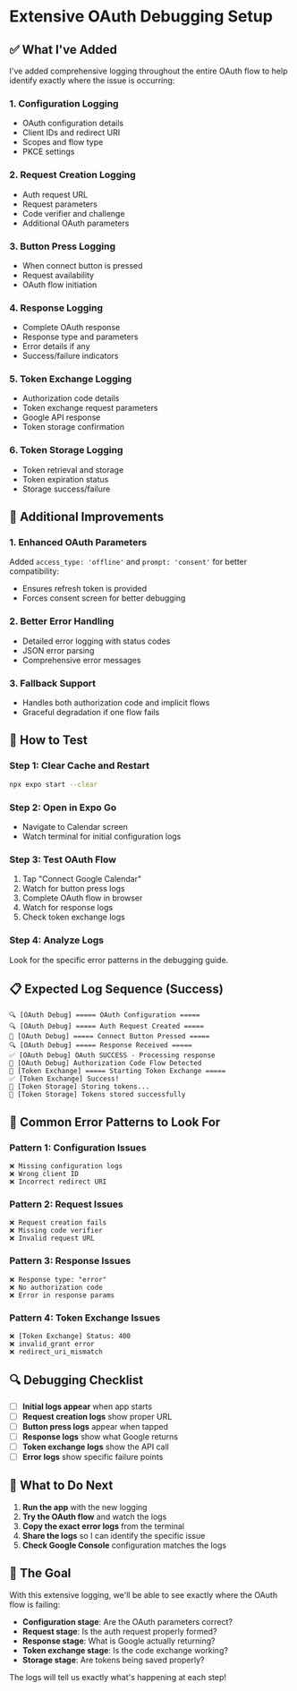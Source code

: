 # Extensive OAuth Debugging Setup

## ✅ What I've Added

I've added comprehensive logging throughout the entire OAuth flow to help identify exactly where the issue is occurring:

### 1. **Configuration Logging**
- OAuth configuration details
- Client IDs and redirect URI
- Scopes and flow type
- PKCE settings

### 2. **Request Creation Logging**
- Auth request URL
- Request parameters
- Code verifier and challenge
- Additional OAuth parameters

### 3. **Button Press Logging**
- When connect button is pressed
- Request availability
- OAuth flow initiation

### 4. **Response Logging**
- Complete OAuth response
- Response type and parameters
- Error details if any
- Success/failure indicators

### 5. **Token Exchange Logging**
- Authorization code details
- Token exchange request parameters
- Google API response
- Token storage confirmation

### 6. **Token Storage Logging**
- Token retrieval and storage
- Token expiration status
- Storage success/failure

## 🔧 Additional Improvements

### 1. **Enhanced OAuth Parameters**
Added `access_type: 'offline'` and `prompt: 'consent'` for better compatibility:
- Ensures refresh token is provided
- Forces consent screen for better debugging

### 2. **Better Error Handling**
- Detailed error logging with status codes
- JSON error parsing
- Comprehensive error messages

### 3. **Fallback Support**
- Handles both authorization code and implicit flows
- Graceful degradation if one flow fails

## 🚀 How to Test

### Step 1: Clear Cache and Restart
```bash
npx expo start --clear
```

### Step 2: Open in Expo Go
- Navigate to Calendar screen
- Watch terminal for initial configuration logs

### Step 3: Test OAuth Flow
1. Tap "Connect Google Calendar"
2. Watch for button press logs
3. Complete OAuth flow in browser
4. Watch for response logs
5. Check token exchange logs

### Step 4: Analyze Logs
Look for the specific error patterns in the debugging guide.

## 📋 Expected Log Sequence (Success)

```
🔍 [OAuth Debug] ===== OAuth Configuration =====
🔍 [OAuth Debug] ===== Auth Request Created =====
🚀 [OAuth Debug] ===== Connect Button Pressed =====
🔍 [OAuth Debug] ===== Response Received =====
✅ [OAuth Debug] OAuth SUCCESS - Processing response
🔑 [OAuth Debug] Authorization Code Flow Detected
🔄 [Token Exchange] ===== Starting Token Exchange =====
✅ [Token Exchange] Success!
💾 [Token Storage] Storing tokens...
💾 [Token Storage] Tokens stored successfully
```

## 🚨 Common Error Patterns to Look For

### Pattern 1: Configuration Issues
```
❌ Missing configuration logs
❌ Wrong client ID
❌ Incorrect redirect URI
```

### Pattern 2: Request Issues
```
❌ Request creation fails
❌ Missing code verifier
❌ Invalid request URL
```

### Pattern 3: Response Issues
```
❌ Response type: "error"
❌ No authorization code
❌ Error in response params
```

### Pattern 4: Token Exchange Issues
```
❌ [Token Exchange] Status: 400
❌ invalid_grant error
❌ redirect_uri_mismatch
```

## 🔍 Debugging Checklist

- [ ] **Initial logs appear** when app starts
- [ ] **Request creation logs** show proper URL
- [ ] **Button press logs** appear when tapped
- [ ] **Response logs** show what Google returns
- [ ] **Token exchange logs** show the API call
- [ ] **Error logs** show specific failure points

## 📱 What to Do Next

1. **Run the app** with the new logging
2. **Try the OAuth flow** and watch the logs
3. **Copy the exact error logs** from the terminal
4. **Share the logs** so I can identify the specific issue
5. **Check Google Console** configuration matches the logs

## 🎯 The Goal

With this extensive logging, we'll be able to see exactly where the OAuth flow is failing:

- **Configuration stage**: Are the OAuth parameters correct?
- **Request stage**: Is the auth request properly formed?
- **Response stage**: What is Google actually returning?
- **Token exchange stage**: Is the code exchange working?
- **Storage stage**: Are tokens being saved properly?

The logs will tell us exactly what's happening at each step!
